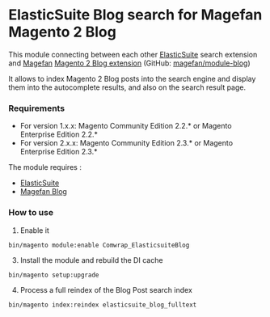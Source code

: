 # ElasticSuite Blog search for Magefan Magento 2 Blog


This module connecting between each other [ElasticSuite](https://github.com/Smile-SA/elasticsuite) search extension and  [Magefan](https://magefan.com/magento2-extensions) [Magento 2 Blog extension](https://magefan.com/magento2-blog-extension)  (GitHub: [magefan/module-blog](https://github.com/magefan/module-blog))

It allows to index Magento 2 Blog posts into the search engine and display them into the autocomplete results, and also on the search result page.

### Requirements

* For version 1.x.x: Magento Community Edition 2.2.* or Magento Enterprise Edition 2.2.*
* For version 2.x.x: Magento Community Edition 2.3.* or Magento Enterprise Edition 2.3.*

The module requires :

- [ElasticSuite](https://github.com/Smile-SA/elasticsuite)
- [Magefan Blog](https://github.com/magefan/module-blog)

### How to use

1. Enable it

``` bin/magento module:enable Comwrap_ElasticsuiteBlog ```

3. Install the module and rebuild the DI cache

``` bin/magento setup:upgrade ```

4. Process a full reindex of the Blog Post search index

``` bin/magento index:reindex elasticsuite_blog_fulltext ```

